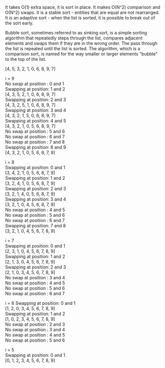 It takes O(1) extra space, it is sort in place.
It makes O(N^2) comparison and O(N^2) swaps.
It is a stable sort - entities that are equal are not rearranged.
It is an adaptive sort - when the list is sorted, it is possible to break out of the sort early.

Bubble sort, sometimes referred to as sinking sort, is a simple sorting algorithm that repeatedly steps through the list, compares adjacent elements and swaps them if they are in the wrong order. The pass through the list is repeated until the list is sorted. The algorithm, which is a comparison sort, is named for the way smaller or larger elements "bubble" to the top of the list.


[4, 5, 3, 2, 1, 0, 6, 8, 9, 7]

i = 9  
No swap at position : 0 and 1   
Swapping at position: 1 and 2  
[4, 3, 5, 2, 1, 0, 6, 8, 9, 7]  
Swapping at position: 2 and 3   
[4, 3, 2, 5, 1, 0, 6, 8, 9, 7]  
Swapping at position: 3 and 4  
 [4, 3, 2, 1, 5, 0, 6, 8, 9, 7]  
Swapping at position: 4 and 5   
[4, 3, 2, 1, 0, 5, 6, 8, 9, 7]  
No swap at position : 5 and 6   
No swap at position : 6 and 7   
No swap at position : 7 and 8   
Swapping at position: 8 and 9   
[4, 3, 2, 1, 0, 5, 6, 8, 7, 9]  

i = 8  
Swapping at position: 0 and 1   
[3, 4, 2, 1, 0, 5, 6, 8, 7, 9]  
Swapping at position: 1 and 2   
[3, 2, 4, 1, 0, 5, 6, 8, 7, 9]  
Swapping at position: 2 and 3   
[3, 2, 1, 4, 0, 5, 6, 8, 7, 9]  
Swapping at position: 3 and 4   
[3, 2, 1, 0, 4, 5, 6, 8, 7, 9]  
No swap at position : 4 and 5   
No swap at position : 5 and 6   
No swap at position : 6 and 7   
Swapping at position: 7 and 8   
[3, 2, 1, 0, 4, 5, 6, 7, 8, 9]  

i = 7  
Swapping at position: 0 and 1   
[2, 3, 1, 0, 4, 5, 6, 7, 8, 9]  
Swapping at position: 1 and 2   
[2, 1, 3, 0, 4, 5, 6, 7, 8, 9]  
Swapping at position: 2 and 3   
[2, 1, 0, 3, 4, 5, 6, 7, 8, 9]  
No swap at position : 3 and 4   
No swap at position : 4 and 5   
No swap at position : 5 and 6   
No swap at position : 6 and 7   

i = 6 
Swapping at position: 0 and 1   
[1, 2, 0, 3, 4, 5, 6, 7, 8, 9]  
Swapping at position: 1 and 2   
[1, 0, 2, 3, 4, 5, 6, 7, 8, 9]  
No swap at position : 2 and 3   
No swap at position : 3 and 4   
No swap at position : 4 and 5   
No swap at position : 5 and 6   

i = 5  
Swapping at position: 0 and 1   
[0, 1, 2, 3, 4, 5, 6, 7, 8, 9]  

